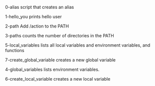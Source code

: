 0-alias
script that creates an alias

1-hello_you
prints hello user

2-path
Add /action to the PATH

3-paths
counts the number of directories in the PATH

5-local_variables
lists all local variables and environment variables, and functions

7-create_global_variable
creates a new global variable

4-global_variables
lists environment variables.

6-create_local_variable
creates a new local variable

